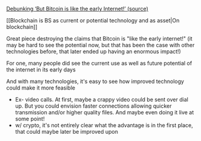 [Debunking ‘But Bitcoin is like the early Internet!’ (source)](https://davidgerard.co.uk/blockchain/2018/04/05/debunking-but-bitcoin-is-like-the-early-internet/)

[[Blockchain is BS as current or potential technology and as asset|On blockchain]]

Great piece destroying the claims that Bitcoin is "like the early internet!" (it may be hard to see the potential now, but that has been the case with other technologies before, that later ended up having an enormous impact!)

For one, many people did see the current use as well as future potential of the internet in its early days

And with many technologies, it's easy to see how improved technology could make it more feasible
- Ex- video calls. At first, maybe a crappy video could be sent over dial up. But you could envision faster connections allowing quicker transmission and/or higher quality files. And maybe even doing it live at some point!
- w/ crypto, it's not entirely clear what the advantage is in the first place, that could maybe later be improved upon